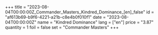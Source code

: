 +++
title = "2023-08-04T00:00:00Z_Commander_Masters_Kindred_Dominance_[en]_false"
id = "af613b69-b9f6-4221-a21b-c8e4b0f010f1"
date = "2023-08-04T00:00:00Z"
name = "Kindred Dominance"
lang = ["en"]
price = "3.87"
quantity = 1
foil = false
set = "Commander Masters"
+++
